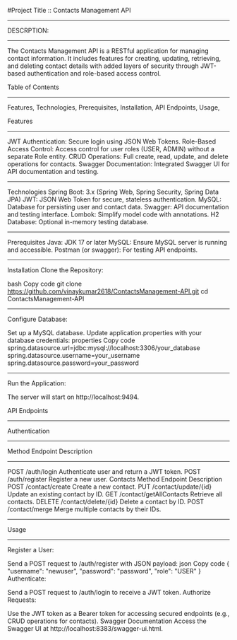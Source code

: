 #Project Title :: Contacts Management API
_____________________________________________________________________

DESCRPTION:
____________________________
The Contacts Management API is a RESTful application for managing contact information. It includes features for creating, updating, retrieving, and deleting contact details with added layers of security through JWT-based authentication and role-based access control.

Table of Contents
_________________
Features,
Technologies,
Prerequisites,
Installation,
API Endpoints,
Usage,

Features
____________________
JWT Authentication: Secure login using JSON Web Tokens.
Role-Based Access Control: Access control for user roles (USER, ADMIN) without a separate Role entity.
CRUD Operations: Full create, read, update, and delete operations for contacts.
Swagger Documentation: Integrated Swagger UI for API documentation and testing.
_________________________
Technologies
Spring Boot: 3.x (Spring Web, Spring Security, Spring Data JPA)
JWT: JSON Web Token for secure, stateless authentication.
MySQL: Database for persisting user and contact data.
Swagger: API documentation and testing interface.
Lombok: Simplify model code with annotations.
H2 Database: Optional in-memory testing database.
___________________________________
Prerequisites
Java: JDK 17 or later
MySQL: Ensure MySQL server is running and accessible.
Postman (or swagger): For testing API endpoints.
______________________________________
Installation
Clone the Repository:

bash
Copy code
git clone https://github.com/vinaykumar2618/ContactsManagement-API.git
cd ContactsManagement-API
______________________
Configure Database:

Set up a MySQL database.
Update application.properties with your database credentials:
properties
Copy code
spring.datasource.url=jdbc:mysql://localhost:3306/your_database
spring.datasource.username=your_username
spring.datasource.password=your_password
______________________________
Run the Application:


The server will start on http://localhost:9494.

API Endpoints
__________________
Authentication
_____________________
Method	Endpoint	Description
________________________________________
POST	/auth/login	Authenticate user and return a JWT token.
POST	/auth/register	Register a new user.
Contacts
Method	Endpoint	Description
POST	/contact/create	Create a new contact.
PUT	/contact/update/{id}	Update an existing contact by ID.
GET	/contact/getAllContacts	Retrieve all contacts.
DELETE	/contact/delete/{id}	Delete a contact by ID.
POST	/contact/merge	Merge multiple contacts by their IDs.
***********************************************************************************
Usage
***********************************************************************************

Register a User:

Send a POST request to /auth/register with JSON payload:
json
Copy code
{
  "username": "newuser",
  "password": "password",
  "role": "USER"
}
Authenticate:

Send a POST request to /auth/login to receive a JWT token.
Authorize Requests:

Use the JWT token as a Bearer token for accessing secured endpoints (e.g., CRUD operations for contacts).
Swagger Documentation
Access the Swagger UI at http://localhost:8383/swagger-ui.html.
